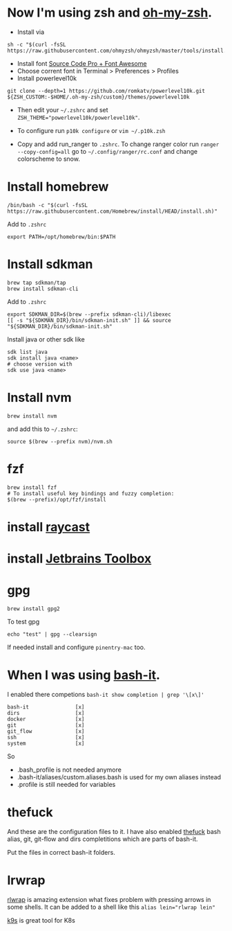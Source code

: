 # Now I'm using zsh and [oh-my-zsh](https://github.com/robbyrussell/oh-my-zsh).

* Install via
```
sh -c "$(curl -fsSL https://raw.githubusercontent.com/ohmyzsh/ohmyzsh/master/tools/install.sh)"
```
* Install font [Source Code Pro + Font Awesome](https://github.com/Falkor/dotfiles/blob/master/fonts/SourceCodePro%2BPowerline%2BAwesome%2BRegular.ttf)
* Choose corrent font in Terminal > Preferences > Profiles
* Install powerlevel10k
```
git clone --depth=1 https://github.com/romkatv/powerlevel10k.git ${ZSH_CUSTOM:-$HOME/.oh-my-zsh/custom}/themes/powerlevel10k
```
* Then edit your `~/.zshrc` and set `ZSH_THEME="powerlevel10k/powerlevel10k"`.
* To configure run `p10k configure` or `vim ~/.p10k.zsh`

* Copy and add run_ranger to `.zshrc`. To change ranger color run `ranger --copy-config=all` go to `~/.config/ranger/rc.conf` and change colorscheme to snow.

# Install homebrew
```
/bin/bash -c "$(curl -fsSL https://raw.githubusercontent.com/Homebrew/install/HEAD/install.sh)"
```

Add to `.zshrc`
```
export PATH=/opt/homebrew/bin:$PATH
```

# Install sdkman
```
brew tap sdkman/tap
brew install sdkman-cli
```

Add to `.zshrc`
```
export SDKMAN_DIR=$(brew --prefix sdkman-cli)/libexec
[[ -s "${SDKMAN_DIR}/bin/sdkman-init.sh" ]] && source "${SDKMAN_DIR}/bin/sdkman-init.sh"
```

Install java or other sdk like
```
sdk list java
sdk install java <name>
# choose version with
sdk use java <name>
```

# Install nvm
```
brew install nvm
```
and add this to `~/.zshrc`:
```
source $(brew --prefix nvm)/nvm.sh
```

# fzf
```
brew install fzf
# To install useful key bindings and fuzzy completion:
$(brew --prefix)/opt/fzf/install
```

# install [raycast](https://www.raycast.com)

# install [Jetbrains Toolbox](https://www.jetbrains.com/toolbox-app/)

# gpg
```
brew install gpg2
```
To test gpg
```
echo "test" | gpg --clearsign
```
If needed install and configure `pinentry-mac` too.

# When I was using [bash-it](https://github.com/Bash-it/bash-it).

I enabled there competions ```bash-it show completion | grep '\[x\]'```
```
bash-it               [x]     
dirs                  [x]     
docker                [x]     
git                   [x]     
git_flow              [x]     
ssh                   [x]     
system                [x]
```

So
* .bash_profile is not needed anymore
* .bash-it/aliases/custom.aliases.bash is used for my own aliases instead
* .profile is still needed for variables


# thefuck
And these are the configuration files to it. I have also enabled [thefuck](https://github.com/nvbn/thefuck) bash alias, git, git-flow and dirs completitions which are parts of bash-it.

Put the files in correct bash-it folders.

# lrwrap
[rlwrap](https://github.com/hanslub42/rlwrap) is amazing extension what fixes problem with pressing arrows in some shells. It can be added to a shell like this
```alias lein="rlwrap lein"```

[k9s](https://k9scli.io/) is great tool for K8s
